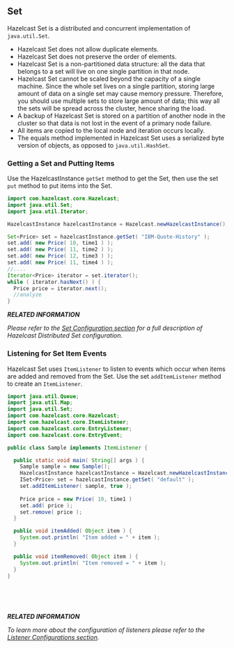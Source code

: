 

## Set

Hazelcast Set is a distributed and concurrent implementation of `java.util.Set`.

* Hazelcast Set does not allow duplicate elements.
* Hazelcast Set does not preserve the order of elements.
* Hazelcast Set is a non-partitioned data structure: all the data that belongs to a set will live on one single partition in that node.
* Hazelcast Set cannot be scaled beyond the capacity of a single machine. Since the whole set lives on a single partition, storing large amount of data on a single set may cause memory pressure. Therefore, you should use multiple sets to store large amount of data; this way all the sets will be spread across the cluster, hence sharing the load.
* A backup of Hazelcast Set is stored on a partition of another node in the cluster so that data is not lost in the event of a primary node failure.
* All items are copied to the local node and iteration occurs locally.
* The equals method implemented in Hazelcast Set uses a serialized byte version of objects, as opposed to `java.util.HashSet`.

### Getting a Set and Putting Items

Use the HazelcastInstance `getSet` method to get the Set, then use the set `put` method to put items into the Set.

```java
import com.hazelcast.core.Hazelcast;
import java.util.Set;
import java.util.Iterator;

HazelcastInstance hazelcastInstance = Hazelcast.newHazelcastInstance();

Set<Price> set = hazelcastInstance.getSet( "IBM-Quote-History" );
set.add( new Price( 10, time1 ) );
set.add( new Price( 11, time2 ) );
set.add( new Price( 12, time3 ) );
set.add( new Price( 11, time4 ) );
//....
Iterator<Price> iterator = set.iterator();
while ( iterator.hasNext() ) { 
  Price price = iterator.next(); 
  //analyze
}
```

***RELATED INFORMATION***


*Please refer to the [Set Configuration section](#set-configuration) for a full description of Hazelcast Distributed Set configuration.*

### Listening for Set Item Events

Hazelcast Set uses `ItemListener` to listen to events which occur when items are added and removed from the Set.
Use the set `addItemListener` method to create an `ItemListener`.

```java
import java.util.Queue;
import java.util.Map; 
import java.util.Set; 
import com.hazelcast.core.Hazelcast;
import com.hazelcast.core.ItemListener;
import com.hazelcast.core.EntryListener;
import com.hazelcast.core.EntryEvent; 

public class Sample implements ItemListener {

  public static void main( String[] args ) { 
    Sample sample = new Sample();
    HazelcastInstance hazelcastInstance = Hazelcast.newHazelcastInstance();
    ISet<Price> set = hazelcastInstance.getSet( "default" );
    set.addItemListener( sample, true ); 
        
    Price price = new Price( 10, time1 )
    set.add( price );
    set.remove( price );
  } 

  public void itemAdded( Object item ) {
    System.out.println( "Item added = " + item );
  }

  public void itemRemoved( Object item ) {
    System.out.println( "Item removed = " + item );
  }     
}
       
```

<br></br>

***RELATED INFORMATION***

*To learn more about the configuration of listeners please refer to the [Listener Configurations section](#listener-configurations).*

<br></br>

